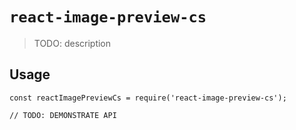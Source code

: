 # `react-image-preview-cs`

> TODO: description

## Usage

```
const reactImagePreviewCs = require('react-image-preview-cs');

// TODO: DEMONSTRATE API
```
